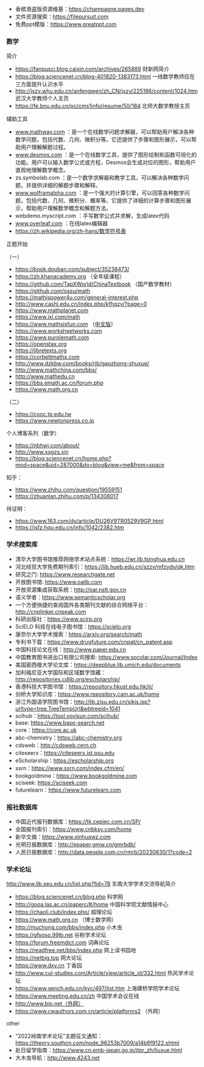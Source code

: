 * 香槟酒盗版资源维基：https://champagne.pages.dev
* 文件资源搜索：https://filepursuit.com
* 免费ppt模版：https://www.greatppt.com

### 数学

简介

* https://fanpusci.blog.caixin.com/archives/265869 财新网简介
* https://blog.sciencenet.cn/blog-401820-1383173.html 一线数学教师应在三方面提升认识水平
* http://jszy.whu.edu.cn/anfengwen/zh_CN/jxzy/225196/content/1024.htm 武汉大学教师个人主页
* https://fe.bnu.edu.cn/pc/cms1info/resume/50/184 北师大数学教授主页

辅助工具

* www.mathway.com ：是一个在线数学问题求解器，可以帮助用户解决各种数学问题，包括代数、几何、微积分等。它还提供了步骤和图形展示，可以帮助用户理解解题过程。
* www.desmos.com ：是一个在线数学工具，提供了图形绘制和函数可视化的功能。用户可以输入数学公式或方程，Desmos会生成对应的图形，帮助用户直观地理解数学概念。
* zs.symbolab.com ：是一个数学求解器和教学工具，可以解决各种数学问题，并提供详细的解题步骤和解释。
* www.wolframalpha.com ：是一个强大的计算引擎，可以回答各种数学问题，包括代数、几何、微积分、概率等。它提供了详细的计算步骤和图形展示，帮助用户理解数学概念和解题方法。
* webdemo.myscript.com ：手写数学公式并求解，生成latex代码
* www.overleaf.com ：在线latex编辑器
* https://zh.wikipedia.org/zh-hans/数学符号表

正题开始

（一）

* https://book.douban.com/subject/35238473/
* https://zh.khanacademy.org （全年级课程）
* https://github.com/TapXWorld/ChinaTextbook （国产数学教材）
* https://github.com/ossu/math
* https://mathispower4u.com/general-interest.php
* http://www.cashl.edu.cn/index.php/kfhqzy/?page=0
* https://www.mathplanet.com
* https://www.ixl.com/math
* https://www.mathsisfun.com （[中文版](https://www.shuxuele.com)）
* https://www.worksheetworks.com
* https://www.purplemath.com
* https://openstax.org
* https://libretexts.org
* https://corbettmaths.com
* http://www.dzkbw.com/books/rjb/gaozhong-shuxue/
* http://www.mathchina.com/bbs/
* http://www.mathedu.cn
* https://bbs.emath.ac.cn/forum.php
* https://www.math.org.cn

（二）

* https://cooc.tp.edu.tw
* https://www.newtonpress.co.jp

个人博客系列（数学）

* https://nbhwj.com/about/
* http://www.xsgzs.xin
* https://blog.sciencenet.cn/home.php?mod=space&uid=287000&do=blog&view=me&from=space

知乎：

* https://www.zhihu.com/question/19559151
* https://zhuanlan.zhihu.com/p/134308017

待证明：

* https://www.163.com/dy/article/DU26V9TR0529V9GP.html
* https://jsfz.hqu.edu.cn/info/1042/2382.htm

### 学术搜索库

* 清华大学图书馆推荐网络学术站点系统：https://wr.lib.tsinghua.edu.cn
* 河北经贸大学免费期刊索引：https://lib.hueb.edu.cn/szzy/mfzydy/qk.htm
* 研究之门: https://www.researchgate.net
* 开放图书馆: https://www.oalib.com
* 开放资源集成获取系统：http://oar.nstl.gov.cn
* 语义学者：https://www.semanticscholar.org
* 一个方便快捷的查阅国外各类期刊文献的综合网络平台：http://cnplinker.cnpeak.com
* 科研出版社：https://www.scirp.org
* SciELO 科技在线电子图书馆：https://scielo.org
* 康奈尔大学学术搜索：https://arxiv.org/search/math
* 专利书下载：https://www.drugfuture.com/cnpat/cn_patent.asp
* 中国科技论文在线：http://www.paper.edu.cn
* 中国教育图书进出口有限公司搜索: https://www.socolar.com/Journal/Index
* 美国密西根大学论文库：https://deepblue.lib.umich.edu/documents
* 加利福尼亚大学国际和区域数字馆藏：http://repositories.cdlib.org/escholarship/
* 香港科技大学图书馆：https://repository.hkust.edu.hk/ir/
* 剑桥大学知识库：https://www.repository.cam.ac.uk/home
* 浙江外国语学院图书馆：http://lib.zisu.edu.cn/sjkjs.jsp?urltype=tree.TreeTempUrl&wbtreeid=1041
* scihub：https://tool.yovisun.com/scihub/
* base: https://www.base-search.net
* core：https://core.ac.uk
* abc-chemistry：https://abc-chemistry.org
* cdsweb：http://cdsweb.cern.ch
* citeseerx：https://citeseerx.ist.psu.edu
* eScholarship：https://escholarship.org
* ssrn：https://www.ssrn.com/index.cfm/en/
* bookgoldmine：https://www.bookgoldmine.com
* sciseek: https://sciseek.com
* futurelearn：https://www.futurelearn.com


### 报社数据库

* 中国近代报刊数据库：https://tk.cepiec.com.cn/SP/
* 全国报刊索引：https://www.cnbksy.com/home
* 新华文摘：https://www.xinhuawz.com
* 光明日报数据库：http://epaper.gmw.cn/gmrbdb/
* 人民日报数据库：http://data.people.com.cn/rmrb/20230630/1?code=2

### 学术论坛

http://www.lib.seu.edu.cn/list.php?fid=78 东南大学学术交流导航简介

* https://blog.sciencenet.cn/blog.php 科学网
* http://gooa.las.ac.cn/paperc/#/home 中国科学院文献情报中心 
* https://chaoli.club/index.php/ 超理论坛
* https://www.math.org.cn （博士数学网）
* http://muchong.com/bbs/index.php 小木虫
* https://gfsoso.99lb.net 谷粉学术论坛
* https://forum.freemdict.com 词典论坛
* https://readfree.net/bbs/index.php 网上读书园地
* https://netbig.top 网大论坛
* https://www.dxy.cn 丁香园
* http://www.cul-studies.com/Article/view/article_id/332.html 热风学术论坛
* https://www.gench.edu.cn/kyc/497/list.htm 上海建桥学院学术论坛
* https://www.meeting.edu.cn/zh 中国学术会议在线
* http://www.bio.net（外网）
* https://www.cwauthors.com.cn/article/platforms2 （外网）


other

* “2022岭南学术论坛”主题征文通知：https://theory.southcn.com/node_96253b7009/a14b6f9122.shtml
* 赴日留学指南：https://www.cn.emb-japan.go.jp/itpr_zh/liuxue.html
* 大木虫导航：http://www.4243.net



